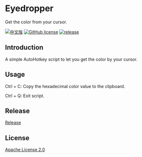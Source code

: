 # Eyedropper

Get the color from your cursor.

[![中文版](https://img.shields.io/badge/readme-%E4%B8%AD%E6%96%87%E7%89%88-brightgreen.svg?style=flat-square)](/README_CN.md) [![GitHub license](https://img.shields.io/badge/license-Apache%202-blue.svg?style=flat-square)](/LICENSE) [![release](https://img.shields.io/github/release/gooosie/Eyedropper.svg?style=flat-square)](https://github.com/gooosie/Eyedropper/releases)

## Introduction

A simple AutoHotkey script to let you get the color by your cursor.

## Usage

Ctrl + C: Copy the hexadecimal color value to the clipboard.

Ctrl + Q: Exit script.

## Release

[Release](https://github.com/gooosie/Eyedropper/releases)

## License

[Apache License 2.0](/LICENSE)